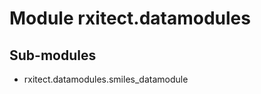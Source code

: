 Module rxitect.datamodules
==========================

Sub-modules
-----------
* rxitect.datamodules.smiles_datamodule
